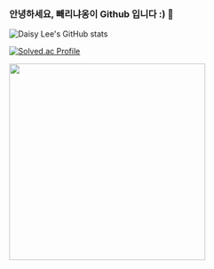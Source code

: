 ### 안녕하세요, 빼리냐옹이 Github 입니다 :) 👋

![Daisy Lee's GitHub stats](https://github-readme-stats.vercel.app/api?username=BBARRY-Lee&show_icons=true&theme=radical)

[![Solved.ac Profile](http://mazassumnida.wtf/api/v2/generate_badge?boj=leejy1373)](https://solved.ac/leejy1373/)

<a href = "https://api.gitofolio.com/portfolio/2332/2336"><img src = "https://api.gitofolio.com/portfoliocard/svg/2336?color=white" style="width:353px; height:auto; "/></a>


